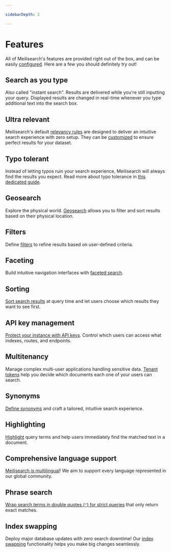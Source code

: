 ```yaml
---

sidebarDepth: 2

---
```


# Features

All of Meilisearch's features are provided right out of the box, and can be easily [configured](/reference/api/search.md). Here are a few you should definitely try out!

## Search as you type

Also called "instant search". Results are delivered while you're still inputting your query. Displayed results are changed in real-time whenever you type additional text into the search box.

## Ultra relevant

Meilisearch's default [relevancy rules](/learn/core_concepts/relevancy.md) are designed to deliver an intuitive search experience with zero setup. They can be [customized](/reference/api/settings.md#ranking-rules) to ensure perfect results for your dataset.

## Typo tolerant

Instead of letting typos ruin your search experience, Meilisearch will always find the results you expect. Read more about typo tolerance in [this dedicated guide](/learn/configuration/typo_tolerance.md).

## Geosearch

Explore the physical world. [Geosearch](/learn/advanced/geosearch.md) allows you to filter and sort results based on their physical location.

## Filters

Define [filters](/learn/advanced/filtering_and_faceted_search.md) to refine results based on user-defined criteria.

## Faceting

Build intuitive navigation interfaces with [faceted search](/learn/advanced/filtering_and_faceted_search.md).

## Sorting

[Sort search results](/learn/advanced/sorting.md) at query time and let users choose which results they want to see first.

## API key management

[Protect your instance with API keys](/learn/security/master_api_keys.md). Control which users can access what indexes, routes, and endpoints.

## Multitenancy

Manage complex multi-user applications handling sensitive data. [Tenant tokens](/learn/security/tenant_tokens.md) help you decide which documents each one of your users can search.

## Synonyms

[Define synonyms](/learn/configuration/synonyms.md) and craft a tailored, intuitive search experience.

## Highlighting

[Highlight](/reference/api/search.md#attributes-to-highlight) query terms and help users immediately find the matched text in a document.

## Comprehensive language support

[Meilisearch is multilingual](/learn/what_is_meilisearch/language.md)! We aim to support every language represented in our global community.

## Phrase search

[Wrap search terms in double quotes (`"`) for strict queries](/reference/api/search.md#phrase-search) that only return exact matches.

## Index swapping

Deploy major database updates with zero search downtime! Our [index swapping](/learn/core_concepts/indexes.md#swapping-indexes) functionality helps you make big changes seamlessly.
